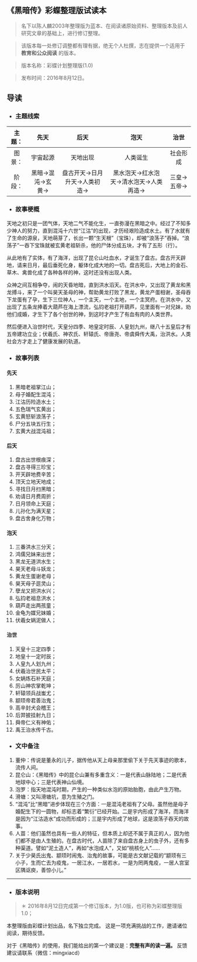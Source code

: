 ## 《黑暗传》彩蝶整理版试读本

> 名下以陈人麟2003年整理版为蓝本、在阅读诸原始资料、整理版本及前人研究文章的基础上，进行修订整理。

> 该版本每一处修订调整都有理有据，绝无个人杜撰，志在提供一个适用于 **教育和公众阅读** 的版本。

> 版本名称：彩蝶计划整理版(1.0)

> 发布时间：2016年8月12日。

## 导读

* ### 主题线索

| 主题：| 先天               | 后天           | 泡天  |  治世  |
|:------------------:|:------------------:|:-------------:|:-----:|:-----:|
|  图景：|    宇宙起源          |  天地出现      |   人类诞生  |  社会形成  |
|  阶段：| 黑暗->混沌->玄黄->  | 盘古开天->日月升天->人类初造->  | 黑水泡天->红水泡天->清水泡天->人类再造-> | 三皇->五帝-> |

* ### 故事梗概

天地之初只是一团气体，天地二气不能化生，一直弥漫在黑暗之中。经过了不知多少神人的努力，直到混沌十六世“江沽”的出现，才历经艰险造成水土。有了水就有了生命的源泉，天地萌芽了，长出一颗“生天根”（宝珠），却被“浪荡子”吞掉。“浪荡子”一吞下宝珠就被玄黄老祖斩杀，他的尸体分成五块，才有了五形（行）。

从此地有了实体，有了海洋，出现了昆仑山吐血水，才诞生了盘古。盘古开天辟地，请来日月，最后垂死化身，躯体化成大地的一切。盘古死后，大地上的金石、草木、禽兽化成了各种各样的神，这时还没有出现人类。

众神之间互相争夺，闹的天昏地暗，直到洪水滔天。在洪水中，又出现了黄龙和黑龙搏斗，来了一个叫昊天圣母的神，帮助黄龙打败了黑龙，黄龙产蛋相谢，圣母吞下龙蛋有了孕，生下三位神人，一个主天，一个主地，一个主冥府。在洪水中，又出现了五条龙捧着大葫芦在海上漂流，弘钧老祖打开葫芦，见里面有一对兄妹，劝他们成婚，才生下了各个创世的神，到这时才产生了有血有肉的人类世界。

然后便进入治世时代，天皇分四季、地皇定时辰、人皇划九州，继八十五皇后才有五帝建功立业；伏羲氏、神农氏、轩辕氏、帝唐尧、帝虞舜传大禹，治洪水。人类社会方才走上了健康发展的轨道。

* ### 故事列表

 #### 先天
 1. 黑暗老祖掌江山；
 2. 母子婚配生混沌；
 3. 江沽历险造水土；
 4. 五色瑞气玄黄出；
 5. 玄黄怒斩浪荡子；
 6. 尸分五块五行生；
 7. 玄黄大战混沌祖；

 #### 后天
 1. 盘古出世根痕深；
 2. 盘古寻得三珍宝；
 3. 开天辟地费辛苦；
 4. 顶天立地天地成；
 5. 寻找日月扫黑暗；
 6. 劝请日月费周折；
 7. 日月领命上天庭；
 8. 儿孙化为满天星；
 9. 盘古舍身化万物；

 #### 泡天
 1. 三番洪水三分天；
 2. 鸿儒兄妹来出世；
 3. 黑龙无道洪水生；
 4. 昊天老母斗妖龙；
 5. 黄龙生蛋谢老母；
 6. 昊天母子逛灵山；
 7. 孽龙又把洪水兴；
 8. 弘钧老祖息洪水；
 9. 葫芦走出两孩童；
 10. 金龟为媒兄妹婚；
 11. 伏羲女娲泥做人；

 #### 治世
 1. 天皇十三定四季；
 2. 地皇十一定时辰；
 3. 人皇九人划九州；
 4. 伏羲治世民太平；
 5. 女娲炼石补天庭；
 6. 厉山神农掌乾坤；
 7. 轩辕领兵战蚩尤；
 8. 颛顼帝君善治鬼；
 9. 高辛封犬会稽王；
 10. 后羿披挂射九日；
 11. 舜帝仁义有神佑；
 12. 禹王治水传千古。

* ### 文中备注

 1. 董仲：传说是董永的儿子，据传他从天上母亲那里偷下关于先天事迹的歌本，流传人间。
 2. 昆仑山：《黑暗传》中的昆仑山兼有多重含义：一是代表山脉陆地；二是代表地球中心；三是代表神山仙境。
 3. 泡罗：指天地混沌时期，产生的一种类似水泡的原始胎胞，由此产生万物。
 4. 滑塘：又叫滑塘坑，意为生殖之门。
 5. “混沌”比“黑暗”进步体现在三个方面：一是混沌老祖有了父母。虽然他是母子婚配生下的一圆物，却标志着“繁衍”已经开始。二是宇内形成了海洋，而海洋是因为“江沽造水”成功而形成的；三是宇内形成了地球，这是浪荡子吞天的故事。
 6. 人苗：他们虽然也具有一些人的特征，但本质上却还不属于真正的人，因为他们都不是由人生殖的。在盘古时代，人苗除了来自盘古身上的虫子外，还有多种渠道。譬如“泥土造人”，再如“水泡成人”，又如“桃核化人”……
 7. 关于少昊氏出鬼、颛顼时闹鬼、治鬼的故事，可能是古文献记载的“颛顼有三小子，生而亡去为疫鬼，一居江水，一居若水，一是为罔两鬼疫，一居人宫室区隅讴庾，善惊小儿。”

****
* ### 版本说明

> ＊ 2016年8月12日完成第一个修订版本，为1.0版，也可称为彩蝶整理版1.0；

本整理版由彩蝶计划出品，名下独立完成。 这是一项充满挑战的工作，邀请诸位阅读，期待反馈。

对于《黑暗传》的使用，我们能给出的第一个建议是：**完整有声的读一遍。** 反馈建议请联系（微信：mingxiacd）
